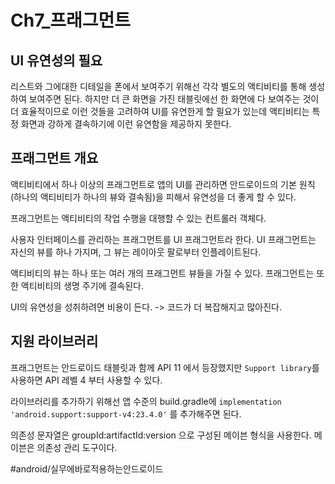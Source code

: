 # Ch7_프래그먼트
## UI 유연성의 필요
 리스트와 그에대한 디테일을 폰에서 보여주기 위해선 각각 별도의 액티비티를 통해 생성하여 보여주면 된다. 하지만 더 큰 화면을 가진 태블릿에선 한 화면에 다 보여주는 것이 더 효율적이므로 이런 것들을 고려하여 UI를 유연한게 할 필요가 있는데 액티비티는 특정 화면과 강하게 결속하기에 이런 유연함을 제공하지 못한다.


## 프래그먼트 개요
액티비티에서 하나 이상의 프래그먼트로 앱의 UI를 관리하면 안드로이드의 기본 원칙(하나의 액티비티가 하나의 뷰와 결속됨)을 피해서 유연성을 더 좋게 할 수 있다.

프래그먼트는 액티비티의 작업 수행을 대행할 수 있는 컨트롤러 객체다. 

사용자 인터페이스를 관리하는 프래그먼트를 UI 프래그먼트라 한다. UI 프래그먼트는 자신의 뷰를 하나 가지며, 그 뷰는 레이아웃 팔로부터 인플레이트된다.

액티비티의 뷰는 하나 또는 여러 개의 프래그먼트 뷰들을 가질 수 있다.
프래그먼트는 또한 액티비티의 생명 주기에 결속된다.

UI의 유연성을 성취하려면 비용이 든다. -> 코드가 더 복잡해지고 많아진다.


## 지원 라이브러리
프래그먼트는 안드로이드 태블릿과 함께 API 11 에서 등장했지만 `Support library`를 사용하면  API 레벨 4 부터 사용할 수 있다.

라이브러리를 추가하기 위해선 앱 수준의 build.gradle에 `implementation 'android.support:support-v4:23.4.0'` 를 추가해주면 된다. 

의존성 문자열은  groupId:artifactId:version 으로 구성된 메이븐 형식을 사용한다.
메이븐은 의존성 관리 도구이다.

#android/실무에바로적용하는안드로이드